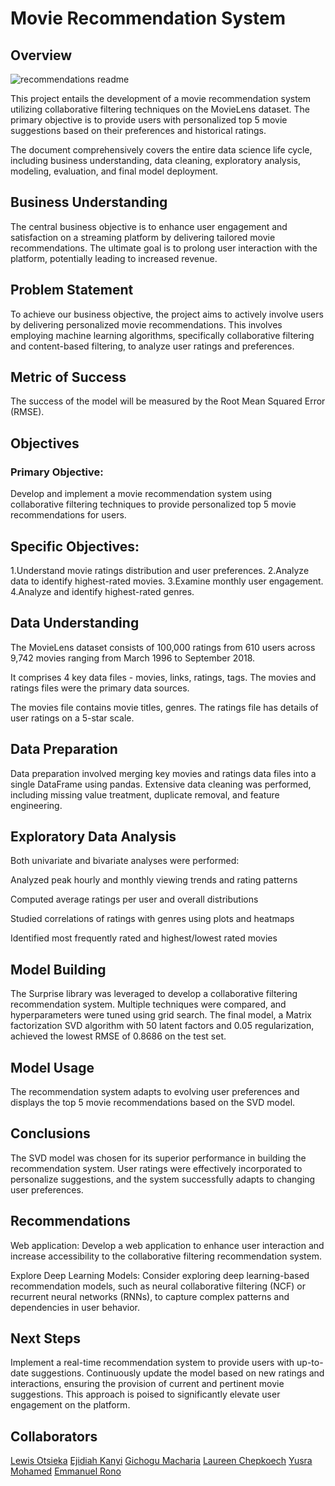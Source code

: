 # Movie Recommendation System 

## Overview

![recommendations readme](https://github.com/Perception-ui/phase_4/assets/139771882/39015c1f-e986-43fc-8570-95464634040b)

This project entails the development of a movie recommendation system utilizing collaborative filtering techniques on the MovieLens dataset. The primary objective is to provide users with personalized top 5 movie suggestions based on their preferences and historical ratings.

The document comprehensively covers the entire data science life cycle, including business understanding, data cleaning, exploratory analysis, modeling, evaluation, and final model deployment.

## Business Understanding

The central business objective is to enhance user engagement and satisfaction on a streaming platform by delivering tailored movie recommendations. The ultimate goal is to prolong user interaction with the platform, potentially leading to increased revenue.

## Problem Statement

To achieve our business objective, the project aims to actively involve users by delivering personalized movie recommendations. This involves employing machine learning algorithms, specifically collaborative filtering and content-based filtering, to analyze user ratings and preferences.

## Metric of Success

The success of the model will be measured by the Root Mean Squared Error (RMSE).

## Objectives
### Primary Objective:

Develop and implement a movie recommendation system using collaborative filtering techniques to provide personalized top 5 movie recommendations for users.

## Specific Objectives:

  1.Understand movie ratings distribution and user preferences.
  2.Analyze data to identify highest-rated movies.
  3.Examine monthly user engagement.
  4.Analyze and identify highest-rated genres.

## Data Understanding

The MovieLens dataset consists of 100,000 ratings from 610 users across 9,742 movies ranging from March 1996 to September 2018.

It comprises 4 key data files - movies, links, ratings, tags. The movies and ratings files were the primary data sources.

The movies file contains movie titles, genres. The ratings file has details of user ratings on a 5-star scale.

## Data Preparation

Data preparation involved merging key movies and ratings data files into a single DataFrame using pandas. Extensive data cleaning was performed, including missing value treatment, duplicate removal, and feature engineering.

## Exploratory Data Analysis
Both univariate and bivariate analyses were performed:

Analyzed peak hourly and monthly viewing trends and rating patterns

Computed average ratings per user and overall distributions

Studied correlations of ratings with genres using plots and heatmaps

Identified most frequently rated and highest/lowest rated movies

## Model Building

The Surprise library was leveraged to develop a collaborative filtering recommendation system. Multiple techniques were compared, and hyperparameters were tuned using grid search. The final model, a Matrix factorization SVD algorithm with 50 latent factors and 0.05 regularization, achieved the lowest RMSE of 0.8686 on the test set.

## Model Usage

The recommendation system adapts to evolving user preferences and displays the top 5 movie recommendations based on the SVD model.

## Conclusions

The SVD model was chosen for its superior performance in building the recommendation system. User ratings were effectively incorporated to personalize suggestions, and the system successfully adapts to changing user preferences.

## Recommendations

Web application: Develop a web application to enhance user interaction and increase accessibility to the collaborative filtering recommendation system.

Explore Deep Learning Models: Consider exploring deep learning-based recommendation models, such as neural collaborative filtering (NCF) or recurrent neural networks (RNNs), to capture complex patterns and dependencies in user behavior.

## Next Steps

Implement a real-time recommendation system to provide users with up-to-date suggestions. Continuously update the model based on new ratings and interactions, ensuring the provision of current and pertinent movie suggestions. This approach is poised to significantly elevate user engagement on the platform.

## Collaborators

[Lewis Otsieka](https://github.com/Perception-ui)
[Ejidiah Kanyi](https://github.com/EjiKanyi)
[Gichogu Macharia](https://github.com/Mr-Macharia)
[Laureen Chepkoech](https://github.com/Lawrync)
[Yusra Mohamed](https://github.com/Yusra12)
[Emmanuel Rono](https://github.com/marttech26)

